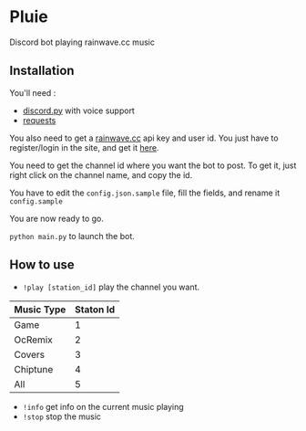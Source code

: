 # Pluie
Discord bot playing rainwave.cc music

## Installation

You'll need : 

* [discord.py](https://discordpy.readthedocs.io/en/stable/intro.html#installing) with voice support
* [requests](https://pypi.org/project/requests/)

You also need to get a [rainwave.cc](https://rainwave.cc/) api key and user id. You just have to register/login in the site, and get it [here](https://rainwave.cc/keys/).

You need to get the channel id where you want the bot to post. To get it, just right click on the channel name, and copy the id.

You have to edit the `config.json.sample` file, fill the fields, and rename it `config.sample`

You are now ready to go.

`python main.py` to launch the bot.

## How to use

* `!play [station_id]` play the channel you want. 

| Music Type | Staton Id |
|------------|-----------|
| Game       |     1     |
| OcRemix    |     2     |
| Covers     |     3     |
| Chiptune   |     4     |
| All        |     5     |

* `!info` get info on the current music playing
* `!stop` stop the music
